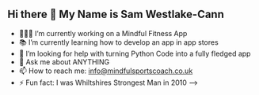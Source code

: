 ## Hi there 👋 My Name is Sam Westlake-Cann
- 🧑🏻‍💻 I’m currently working on a Mindful Fitness App
- 📚 I’m currently learning how to develop an app in app stores
- 🤔 I’m looking for help with turning Python Code into a fully fledged app
- 💬 Ask me about ANYTHING
- 📫 How to reach me: info@mindfulsportscoach.co.uk
- ⚡ Fun fact: I was Whiltshires Strongest Man in 2010
-->
<!--
**SamWestlake-Cann/SamWestlake-Cann** is a ✨ _special_ ✨ repository because its `README.md` (this file) appears on your GitHub profile.

Here are some ideas to get you started:

- 🧑🏻‍💻 I’m currently working on a Mindful Fitness App
- 📚 I’m currently learning how to develop an app in app stores
- 🤔 I’m looking for help with turning Python Code into a fully fledged app
- 💬 Ask me about ANYTHING
- 📫 How to reach me: info@mindfulsportscoach.co.uk
- ⚡ Fun fact: I was Whiltshires Strongest Man in 2010
-->
